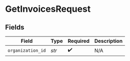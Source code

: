 # GetInvoicesRequest


## Fields

| Field              | Type               | Required           | Description        |
| ------------------ | ------------------ | ------------------ | ------------------ |
| `organization_id`  | *str*              | :heavy_check_mark: | N/A                |